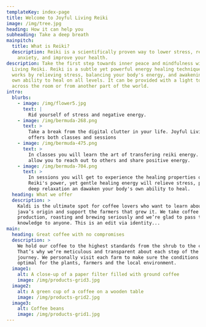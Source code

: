 ```yaml
---
templateKey: index-page
title: Welcome to Joyful Living Reiki
image: /img/tree.jpg
heading: How it can help you
subheading: Take a deep breath
mainpitch:
  title: What is Reiki?
  description: Reiki is a scientifically proven way to lower stress, relieve pain,
    anxiety, and improve your health.
description: Take the first step towards inner peace and mindfulness with Joyful
  Living Reiki. Reiki is a subtle yet powerful energy healing technique. It
  works by relieving stress, balancing your body's energy, and awakening your
  own ability to heal on all levels. It can be provided with a light touch, from
  across the room or from another part of the world.
intro:
  blurbs:
    - image: /img/flower5.jpg
      text: |
        Rid yourself of stress and negative energy. 
    - image: /img/bermuda-268.png
      text: >
        Take a break from the digital clutter in your life. Joyful Living Reiki
        offers both classes and sessions
    - image: /img/bermuda-475.png
      text: >
        In classes you will learn the art of transfering reiki energy. This will
        allow you to reach out to others and share positive energy.
    - image: /img/bermuda-704.png
      text: >
        In sessions you will get to experience the healing properties of reiki.
        Reiki's power, yet gentle healing energy will relieve stress, provide
        deep relaxation an dawaken your body's own ability to heal.
  heading: What we offer
  description: >
    Kaldi is the ultimate spot for coffee lovers who want to learn about their
    java’s origin and support the farmers that grew it. We take coffee
    production, roasting and brewing seriously and we’re glad to pass that
    knowledge to anyone. This is an edit via identity...
main:
  heading: Great coffee with no compromises
  description: >
    We hold our coffee to the highest standards from the shrub to the cup.
    That’s why we’re meticulous and transparent about each step of the coffee’s
    journey. We personally visit each farm to make sure the conditions are
    optimal for the plants, farmers and the local environment.
  image1:
    alt: A close-up of a paper filter filled with ground coffee
    image: /img/products-grid3.jpg
  image2:
    alt: A green cup of a coffee on a wooden table
    image: /img/products-grid2.jpg
  image3:
    alt: Coffee beans
    image: /img/products-grid1.jpg
---
```

